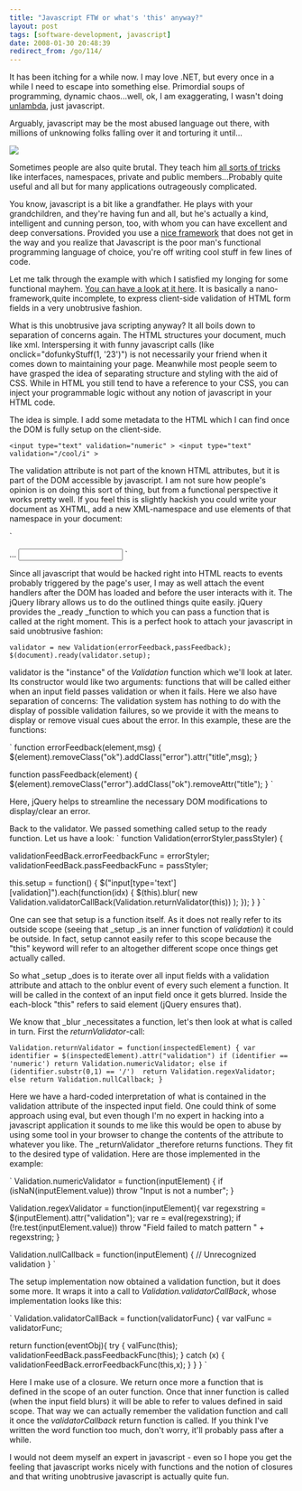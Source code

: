 ```yaml
---
title: "Javascript FTW or what's 'this' anyway?"
layout: post
tags: [software-development, javascript]
date: 2008-01-30 20:48:39
redirect_from: /go/114/
---
```


It has been itching for a while now. I may love .NET, but every once in a while I need to escape into something else. Primordial soups of programming, dynamic chaos...well, ok, I am exaggerating, I wasn't doing [unlambda](http://www.madore.org/~david/programs/unlambda/), just javascript.

Arguably, javascript may be the most abused language out there, with millions of unknowing folks falling over it and torturing it until...

![](/public/assets/unresponsive.jpg)

Sometimes people are also quite brutal. They teach him [all sorts of tricks](http://www.asp.net/ajax/documentation/live/tutorials/EnhancingJavaScriptTutorial.aspx) like interfaces, namespaces, private and public members...Probably quite useful and all but for many applications outrageously complicated.

You know, javascript is a bit like a grandfather. He plays with your grandchildren, and they're having fun and all, but he's actually a kind, intelligent and cunning person, too, with whom you can have excellent and deep conversations. Provided you use a [nice framework](http://jquery.com/) that does not get in the way and you realize that Javascript is the poor man's functional programming language of choice, you're off writing cool stuff in few lines of code.

Let me talk through the example with which I satisfied my longing for some functional mayhem. [You can have a look at it here](/public/assets/ValidationTest.htm). It is basically a nano-framework,quite incomplete, to express client-side validation of HTML form fields in a very unobtrusive fashion.

What is this unobtrusive java scripting anyway? It all boils down to separation of concerns again. The HTML structures your document, much like xml. Interspersing it with funny javascript calls (like onclick="dofunkyStuff(1, '23')") is not necessarily your friend when it comes down to maintaining your page. Meanwhile most people seem to have grasped the idea of separating structure and styling with the aid of CSS. While in HTML you still tend to have a reference to your CSS, you can inject your programmable logic without any notion of javascript in your HTML code.

The idea is simple. I add some metadata to the HTML which I can find once the DOM is fully setup on the client-side.

`
<input type="text" validation="numeric" >
<input type="text" validation="/cool/i" >
`

The validation attribute is not part of the known HTML attributes, but it is part of the DOM accessible by javascript. I am not sure how people's opinion is on doing this sort of thing, but from a functional perspective it works pretty well. If you feel this is slightly hackish you could write your document as XHTML, add a new XML-namespace and use elements of that namespace in your document:

`
<html xmlns="http://www.w3.org/1999/xhtml" xmlns:rf="http://rf.scripting/validation">
...
<rf:validation type="numeric">
  <input type="text" />
</rf:validation>
`

Since all javascript that would be hacked right into HTML reacts to events probably triggered by the page's user, I may as well attach the event handlers after the DOM has loaded and before the user interacts with it. The jQuery library allows us to do the outlined things quite easily. jQuery provides the _ready _function to which you can pass a function that is called at the right moment. This is a perfect hook to attach your javascript in said unobtrusive fashion:

`
validator = new Validation(errorFeedback,passFeedback);
$(document).ready(validator.setup);
`

validator is the "instance" of the _Validation_ function which we'll look at later. Its constructor would like two arguments: functions that will be called either when an input field passes validation or when it fails. Here we also have separation of concerns: The validation system has nothing to do with the display of possible validation failures, so we provide it with the means to display or remove visual cues about the error. In this example, these are the functions:

`
function errorFeedback(element,msg) {
	$(element).removeClass("ok").addClass("error").attr("title",msg);
}

function passFeedback(element) {
	$(element).removeClass("error").addClass("ok").removeAttr("title");
}
`

Here, jQuery helps to streamline the necessary DOM modifications to display/clear an error.

Back to the validator. We passed something called setup to the ready function. Let us have a look:
`
function Validation(errorStyler,passStyler) {

  validationFeedBack.errorFeedbackFunc = errorStyler;
  validationFeedBack.passFeedbackFunc = passStyler;

  this.setup = function() {
    $("input[type='text'][validation]").each(function(idx) {
      $(this).blur(
        new Validation.validatorCallBack(Validation.returnValidator(this))
      );
    });
  }	
}
`

One can see that setup is a function itself. As it does not really refer to its outside scope (seeing that _setup _is an inner function of _validation_) it could be outside. In fact, setup cannot easily refer to this scope because the "this" keyword will refer to an altogether different scope once things get actually called.

So what _setup _does is to iterate over all input fields with a validation attribute and attach to the onblur event of every such element a function. It will be called in the context of an input field once it gets blurred. Inside the each-block "this" refers to said element (jQuery ensures that).

We know that _blur _necessitates a function, let's then look at what is called in turn. First the _returnValidator_-call:

`
Validation.returnValidator = function(inspectedElement) {
  var identifier = $(inspectedElement).attr("validation")
  if (identifier == 'numeric')
    return Validation.numericValidator;
  else if (identifier.substr(0,1) == '/') 
    return Validation.regexValidator;
  else
    return Validation.nullCallback;
}
`

Here we have a hard-coded interpretation of what is contained in the validation attribute of the inspected input field. One could think of some approach using eval, but even though I'm no expert in hacking into a javascript application it sounds to me like this would be open to abuse by using some tool in your browser to change the contents of the attribute to whatever you like. The _returnValidator _therefore returns functions. They fit to the desired type of validation. Here are those implemented in the example:

`
Validation.numericValidator = function(inputElement) {
  if (isNaN(inputElement.value))
    throw "Input is not a number";
}

Validation.regexValidator = function(inputElement){
  var regexstring = $(inputElement).attr("validation");
  var re = eval(regexstring);
  if (!re.test(inputElement.value)) 
    throw "Field failed to match pattern " + regexstring;
}

Validation.nullCallback = function(inputElement) {
  // Unrecognized validation
}
`

The setup implementation now obtained a validation function, but it does some more. It wraps it into a call to _Validation.validatorCallBack_, whose implementation looks like this:

`
Validation.validatorCallBack = function(validatorFunc) {
  var valFunc = validatorFunc;

  return function(eventObj){
    try {
      valFunc(this);
      validationFeedBack.passFeedbackFunc(this);
    } 
    catch (x) {
      validationFeedBack.errorFeedbackFunc(this,x);
    }
  }
}
`

Here I make use of a closure. We return once more a function that is defined in the scope of an outer function. Once that inner function is called (when the input field blurs) it will be able to refer to values defined in said scope. That way we can actually remember the validation function and call it once the _validatorCallback_ return function is called. If you think I've written the word function too much, don't worry, it'll probably pass after a while.

I would not deem myself an expert in javascript - even so I hope you get the feeling that javascript works nicely with functions and the notion of closures and that writing unobtrusive javascript is actually quite fun.